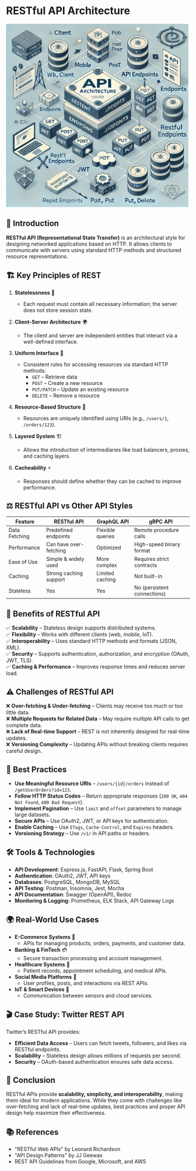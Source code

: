 # RESTful API Architecture

<img src="restful-api.webp" alt="RESTful API Architecture" width="500">

## 📌 Introduction
**RESTful API (Representational State Transfer)** is an architectural style for designing networked applications based on HTTP. It allows clients to communicate with servers using standard HTTP methods and structured resource representations.

## 🏗️ Key Principles of REST
1. **Statelessness** 🔄
   - Each request must contain all necessary information; the server does not store session state.

2. **Client-Server Architecture** 🌍
   - The client and server are independent entities that interact via a well-defined interface.

3. **Uniform Interface** 🔗
   - Consistent rules for accessing resources via standard HTTP methods:
     - `GET` – Retrieve data
     - `POST` – Create a new resource
     - `PUT/PATCH` – Update an existing resource
     - `DELETE` – Remove a resource

4. **Resource-Based Structure** 📂
   - Resources are uniquely identified using URIs (e.g., `/users/1`, `/orders/123`).

5. **Layered System** 🏗️
   - Allows the introduction of intermediaries like load balancers, proxies, and caching layers.

6. **Cacheability** ⚡
   - Responses should define whether they can be cached to improve performance.

## ⚖️ RESTful API vs Other API Styles
| Feature        | RESTful API | GraphQL API | gRPC API |
|--------------|------------|------------|---------|
| Data Fetching | Predefined endpoints | Flexible queries | Remote procedure calls |
| Performance   | Can have over-fetching | Optimized | High-speed binary format |
| Ease of Use   | Simple & widely used | More complex | Requires strict contracts |
| Caching       | Strong caching support | Limited caching | Not built-in |
| Stateless     | Yes | Yes | No (persistent connections) |

## 🎯 Benefits of RESTful API
✅ **Scalability** – Stateless design supports distributed systems.  
✅ **Flexibility** – Works with different clients (web, mobile, IoT).  
✅ **Interoperability** – Uses standard HTTP methods and formats (JSON, XML).  
✅ **Security** – Supports authentication, authorization, and encryption (OAuth, JWT, TLS).  
✅ **Caching & Performance** – Improves response times and reduces server load.  

## ⚠️ Challenges of RESTful API
❌ **Over-fetching & Under-fetching** – Clients may receive too much or too little data.  
❌ **Multiple Requests for Related Data** – May require multiple API calls to get complete data.  
❌ **Lack of Real-time Support** – REST is not inherently designed for real-time updates.  
❌ **Versioning Complexity** – Updating APIs without breaking clients requires careful design.  

## 🚀 Best Practices
- **Use Meaningful Resource URIs** – `/users/{id}/orders` instead of `/getUserOrders?id=123`.
- **Follow HTTP Status Codes** – Return appropriate responses (`200 OK`, `404 Not Found`, `400 Bad Request`).
- **Implement Pagination** – Use `limit` and `offset` parameters to manage large datasets.
- **Secure APIs** – Use OAuth2, JWT, or API keys for authentication.
- **Enable Caching** – Use `ETags`, `Cache-Control`, and `Expires` headers.
- **Versioning Strategy** – Use `/v1/` in API paths or headers.

## 🛠️ Tools & Technologies
- **API Development**: Express.js, FastAPI, Flask, Spring Boot
- **Authentication**: OAuth2, JWT, API keys
- **Databases**: PostgreSQL, MongoDB, MySQL
- **API Testing**: Postman, Insomnia, Jest, Mocha
- **API Documentation**: Swagger (OpenAPI), Redoc
- **Monitoring & Logging**: Prometheus, ELK Stack, API Gateway Logs

## 🌍 Real-World Use Cases
- **E-Commerce Systems** 🛒
  - APIs for managing products, orders, payments, and customer data.
- **Banking & FinTech** 💳
  - Secure transaction processing and account management.
- **Healthcare Systems** 🏥
  - Patient records, appointment scheduling, and medical APIs.
- **Social Media Platforms** 📢
  - User profiles, posts, and interactions via REST APIs.
- **IoT & Smart Devices** 🔗
  - Communication between sensors and cloud services.

## 🎬 Case Study: Twitter REST API
Twitter’s RESTful API provides:
- **Efficient Data Access** – Users can fetch tweets, followers, and likes via RESTful endpoints.
- **Scalability** – Stateless design allows millions of requests per second.
- **Security** – OAuth-based authentication ensures safe data access.

## 🏁 Conclusion
RESTful APIs provide **scalability, simplicity, and interoperability**, making them ideal for modern applications. While they come with challenges like over-fetching and lack of real-time updates, best practices and proper API design help maximize their effectiveness.

## 📚 References
- "RESTful Web APIs" by Leonard Richardson
- "API Design Patterns" by JJ Geewax
- REST API Guidelines from Google, Microsoft, and AWS